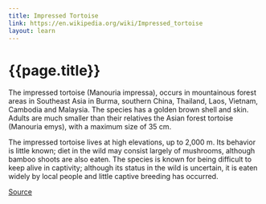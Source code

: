 ```yaml
---
title: Impressed Tortoise
link: https://en.wikipedia.org/wiki/Impressed_tortoise
layout: learn
---
```

# {{page.title}}

The impressed tortoise (Manouria impressa), occurs in mountainous forest areas in Southeast Asia in Burma, southern China, Thailand, Laos, Vietnam, Cambodia and Malaysia. The species has a golden brown shell and skin. Adults are much smaller than their relatives the Asian forest tortoise (Manouria emys), with a maximum size of 35 cm.

The impressed tortoise lives at high elevations, up to 2,000 m. Its behavior is little known; diet in the wild may consist largely of mushrooms, although bamboo shoots are also eaten. The species is known for being difficult to keep alive in captivity; although its status in the wild is uncertain, it is eaten widely by local people and little captive breeding has occurred.

[Source](page.link)
